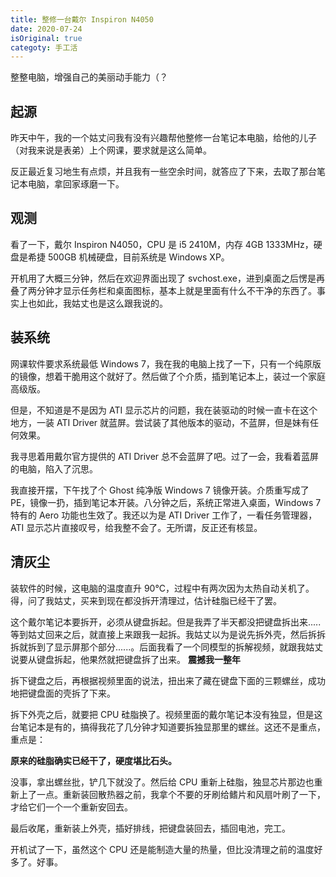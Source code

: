 ```yaml
---
title: 整修一台戴尔 Inspiron N4050
date: 2020-07-24
isOriginal: true
categoty: 手工活
---
```


整整电脑，增强自己的美丽动手能力（？

<!--more-->

## 起源

昨天中午，我的一个姑丈问我有没有兴趣帮他整修一台笔记本电脑，给他的儿子（对我来说是表弟）上个网课，要求就是这么简单。

反正最近复习地生有点烦，并且我有一些空余时间，就答应了下来，去取了那台笔记本电脑，拿回家琢磨一下。

## 观测

看了一下，戴尔 Inspiron N4050，CPU 是 i5 2410M，内存 4GB 1333MHz，硬盘是希捷 500GB 机械硬盘，目前系统是 Windows XP。

开机用了大概三分钟，然后在欢迎界面出现了 svchost.exe，进到桌面之后愣是再叠了两分钟才显示任务栏和桌面图标，基本上就是里面有什么不干净的东西了。事实上也如此，我姑丈也是这么跟我说的。

## 装系统

网课软件要求系统最低 Windows 7，我在我的电脑上找了一下，只有一个纯原版的镜像，想着干脆用这个就好了。然后做了个介质，插到笔记本上，装过一个家庭高级版。

但是，不知道是不是因为 ATI 显示芯片的问题，我在装驱动的时候一直卡在这个地方，一装 ATI Driver 就蓝屏。尝试装了其他版本的驱动，不蓝屏，但是妹有任何效果。

我寻思着用戴尔官方提供的 ATI Driver 总不会蓝屏了吧。过了一会，我看着蓝屏的电脑，陷入了沉思。

我直接开摆，下午找了个 Ghost 纯净版 Windows 7 镜像开装。介质重写成了 PE，镜像一扔，插到笔记本开装。八分钟之后，系统正常进入桌面，Windows 7 特有的 Aero 功能也生效了。我还以为是 ATI Driver 工作了，一看任务管理器，ATI 显示芯片直接叹号，给我整不会了。无所谓，反正还有核显。

## 清灰尘

装软件的时候，这电脑的温度直升 90°C，过程中有两次因为太热自动关机了。得，问了我姑丈，买来到现在都没拆开清理过，估计硅脂已经干了罢。

这个戴尔笔记本要拆开，必须从键盘拆起。但是我弄了半天都没把键盘拆出来.....等到姑丈回来之后，就直接上来跟我一起拆。我姑丈以为是说先拆外壳，然后拆拆拆就拆到了显示屏那个部分......。后面我看了一个同模型的拆解视频，就跟我姑丈说要从键盘拆起，他果然就把键盘拆了出来。 **震撼我一整年**

拆下键盘之后，再根据视频里面的说法，扭出来了藏在键盘下面的三颗螺丝，成功地把键盘面的壳拆了下来。

拆下外壳之后，就要把 CPU 硅脂换了。视频里面的戴尔笔记本没有独显，但是这台笔记本是有的，搞得我花了几分钟才知道要拆独显那里的螺丝。这还不是重点，重点是：

**原来的硅脂确实已经干了，硬度堪比石头。**

没事，拿出螺丝批，铲几下就没了。然后给 CPU 重新上硅脂，独显芯片那边也重新上了一点。重新装回散热器之前，我拿个不要的牙刷给鳍片和风扇叶刷了一下，才给它们一个一个重新安回去。

最后收尾，重新装上外壳，插好排线，把键盘装回去，插回电池，完工。

开机试了一下，虽然这个 CPU 还是能制造大量的热量，但比没清理之前的温度好多了。好事。